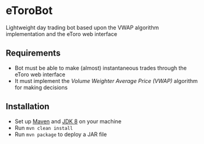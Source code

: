 # eToroBot

Lightweight day trading bot based upon the VWAP algorithm implementation and the eToro web interface

## Requirements
* Bot must be able to make (almost) instantaneous trades through the eToro web interface
* It must implement the *Volume Weighter Average Price (VWAP)* algorithm for making decisions

## Installation
* Set up [Maven](https://maven.apache.org/download.cgi) and [JDK 8](https://adoptopenjdk.net/) on your machine
* Run `mvn clean install`
* Run `mvn package` to deploy a JAR file
